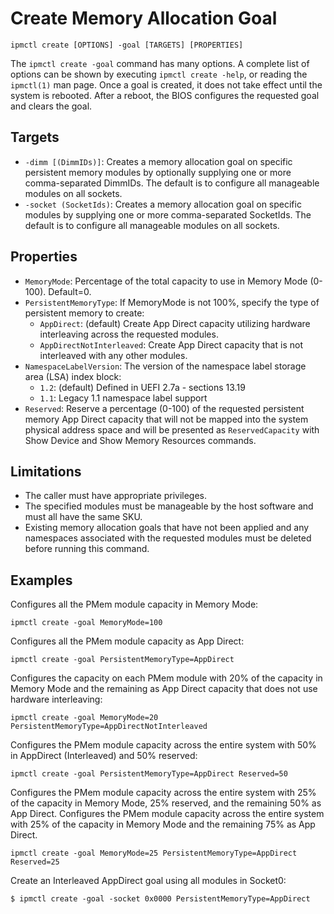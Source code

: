 # Create Memory Allocation Goal

```text
ipmctl create [OPTIONS] -goal [TARGETS] [PROPERTIES]
```

The `ipmctl create -goal` command has many options. A complete list of options can be shown by executing `ipmctl create -help`, or reading the `ipmctl(1)` man page. Once a goal is created, it does not take effect until the system is rebooted. After a reboot, the BIOS configures the requested goal and clears the goal.

## **Targets**

* `-dimm [(DimmIDs)]`: Creates a memory allocation goal on specific persistent memory modules by optionally supplying one or more comma-separated DimmIDs. The default is to configure all manageable modules on all sockets.
* `-socket (SocketIds)`: Creates a memory allocation goal on specific modules by supplying one or more comma-separated SocketIds. The default is to configure all manageable modules on all sockets.

## **Properties**

* `MemoryMode`: Percentage of the total capacity to use in Memory Mode \(0-100\). Default=0.
* `PersistentMemoryType`: If MemoryMode is not 100%, specify the type of persistent memory to create:
  * `AppDirect`: \(default\) Create App Direct capacity utilizing hardware interleaving across the requested modules.
  * `AppDirectNotInterleaved`: Create App Direct capacity that is not interleaved with any other modules.
* `NamespaceLabelVersion`: The version of the namespace label storage area \(LSA\) index block:
  * `1.2`: \(default\) Defined in UEFI 2.7a - sections 13.19
  * `1.1`: Legacy 1.1 namespace label support
* `Reserved`: Reserve a percentage \(0-100\) of the requested persistent memory App Direct capacity that will not be mapped into the system physical address space and will be presented as `ReservedCapacity` with Show Device and Show Memory Resources commands.

## **Limitations**

* The caller must have appropriate privileges.
* The specified modules must be manageable by the host software and must all have the same SKU.
* Existing memory allocation goals that have not been applied and any namespaces associated with the requested modules must be deleted before running this command.

## Examples

Configures all the PMem module capacity in Memory Mode:

```text
ipmctl create -goal MemoryMode=100
```

Configures all the PMem module capacity as App Direct:

```text
ipmctl create -goal PersistentMemoryType=AppDirect
```

Configures the capacity on each PMem module with 20% of the capacity in Memory Mode and the remaining as App Direct capacity that does not use hardware interleaving:

```text
ipmctl create -goal MemoryMode=20 PersistentMemoryType=AppDirectNotInterleaved
```

Configures the PMem module capacity across the entire system with 50% in AppDirect \(Interleaved\) and 50% reserved:

```text
ipmctl create -goal PersistentMemoryType=AppDirect Reserved=50
```

Configures the PMem module capacity across the entire system with 25% of the capacity in Memory Mode, 25% reserved, and the remaining 50% as App Direct. Configures the PMem module capacity across the entire system with 25% of the capacity in Memory Mode and the remaining 75% as App Direct.

```text
ipmctl create -goal MemoryMode=25 PersistentMemoryType=AppDirect Reserved=25
```

Create an Interleaved AppDirect goal using all modules in Socket0:

```text
$ ipmctl create -goal -socket 0x0000 PersistentMemoryType=AppDirect
```

